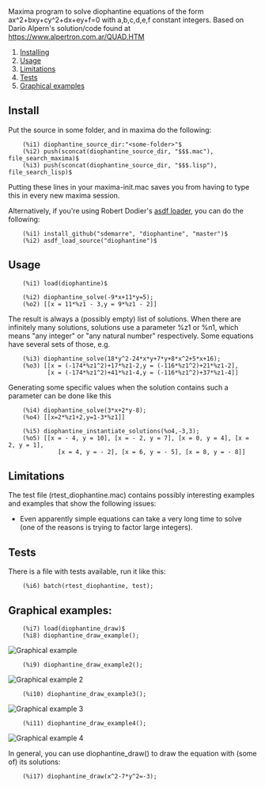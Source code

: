 Maxima program to solve diophantine equations of the form ax^2+bxy+cy^2+dx+ey+f=0 with a,b,c,d,e,f constant integers.
Based on Dario Alpern's solution/code found at https://www.alpertron.com.ar/QUAD.HTM

1. [Installing](README.md#install)
1. [Usage](README.md#usage)
1. [Limitations](README.md#limitations)
1. [Tests](README.md#tests)
1. [Graphical examples](README.md#graphical-examples)

## Install
Put the source in some folder, and in maxima do the following:

```
	(%i1) diophantine_source_dir:"<some-folder>"$
	(%i2) push(sconcat(diophantine_source_dir, "$$$.mac"), file_search_maxima)$
	(%i3) push(sconcat(diophantine_source_dir, "$$$.lisp"), file_search_lisp)$
```

Putting these lines in your maxima-init.mac saves you from having to type this in every new maxima session.

Alternatively, if you're using Robert Dodier's [asdf loader](https://github.com/robert-dodier/maxima-asdf), you can do the following:

```
	(%i1) install_github("sdemarre", "diophantine", "master")$
	(%i2) asdf_load_source("diophantine")$
```

## Usage

```
	(%i1) load(diophantine)$

	(%i2) diophantine_solve(-9*x+11*y=5);
	(%o2) [[x = 11*%z1 - 3,y = 9*%z1 - 2]]
```

The result is always a (possibly empty) list of solutions. When there are infinitely many solutions, solutions use a parameter %z1 or %n1, which means "any integer" or "any natural number" respectively. Some equations have several sets of those, e.g.

```
	(%i3) diophantine_solve(18*y^2-24*x*y+7*y+8*x^2+5*x+16);
	(%o3) [[x = (-174*%z1^2)+17*%z1-2,y = (-116*%z1^2)+21*%z1-2],
	       [x = (-174*%z1^2)+41*%z1-4,y = (-116*%z1^2)+37*%z1-4]]
```

Generating some specific values when the solution contains such a parameter can be done like this

```
	(%i4) diophantine_solve(3*x+2*y-8);
	(%o4) [[x=2*%z1+2,y=1-3*%z1]]

	(%i5) diophantine_instantiate_solutions(%o4,-3,3);
	(%o5) [[x = - 4, y = 10], [x = - 2, y = 7], [x = 0, y = 4], [x = 2, y = 1],
	      	  [x = 4, y = - 2], [x = 6, y = - 5], [x = 8, y = - 8]]
```

## Limitations

The test file (rtest_diophantine.mac) contains possibly interesting examples and examples that show the following issues:
* Even apparently simple equations can take a very long time to solve (one of the reasons is trying to factor large integers).

## Tests

There is a file with tests available, run it like this:

```
	(%i6) batch(rtest_diophantine, test);
```

## Graphical examples:

```
	(%i7) load(diophantine_draw)$
	(%i8) diophantine_draw_example();
```

![Graphical example](diophantine_draw_example.png)

```
	(%i9) diophantine_draw_example2();
```

![Graphical example 2](diophantine_draw_example2.png)

```
	(%i10) diophantine_draw_example3();
```

![Graphical example 3](diophantine_draw_example3.png)

```
	(%i11) diophantine_draw_example4();
```

![Graphical example 4](diophantine_draw_example4.png)

In general, you can use diophantine_draw() to draw the equation with (some of) its solutions:

```
	(%i17) diophantine_draw(x^2-7*y^2=-3);
```
